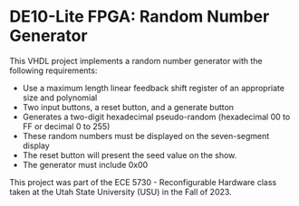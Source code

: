 # DE10-Lite FPGA: Random Number Generator

This VHDL project implements a random number generator with the following requirements:
- Use a maximum length linear feedback shift register of an appropriate size and
polynomial
- Two input buttons, a reset button, and a generate button
- Generates a two-digit hexadecimal pseudo-random (hexadecimal 00 to FF or decimal 0
to 255)
- These random numbers must be displayed on the seven-segment display
- The reset button will present the seed value on the show.
- The generator must include 0x00

This project was part of the ECE 5730 - Reconfigurable Hardware class taken at the Utah State University (USU) in the Fall of 2023.